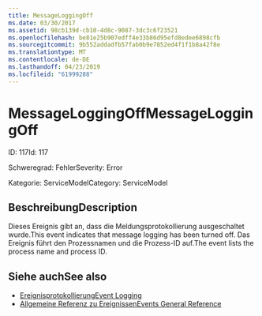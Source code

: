 ```yaml
---
title: MessageLoggingOff
ms.date: 03/30/2017
ms.assetid: 98cb139d-cb10-4d8c-9087-3dc3c6f23521
ms.openlocfilehash: be81e25b907edff4e33b86d95efd8edee6898cfb
ms.sourcegitcommit: 9b552addadfb57fab0b9e7852ed4f1f1b8a42f8e
ms.translationtype: MT
ms.contentlocale: de-DE
ms.lasthandoff: 04/23/2019
ms.locfileid: "61999288"
---
```

# <a name="messageloggingoff"></a><span data-ttu-id="927b3-102">MessageLoggingOff</span><span class="sxs-lookup"><span data-stu-id="927b3-102">MessageLoggingOff</span></span>
<span data-ttu-id="927b3-103">ID: 117</span><span class="sxs-lookup"><span data-stu-id="927b3-103">Id: 117</span></span>  
  
 <span data-ttu-id="927b3-104">Schweregrad: Fehler</span><span class="sxs-lookup"><span data-stu-id="927b3-104">Severity: Error</span></span>  
  
 <span data-ttu-id="927b3-105">Kategorie: ServiceModel</span><span class="sxs-lookup"><span data-stu-id="927b3-105">Category: ServiceModel</span></span>  
  
## <a name="description"></a><span data-ttu-id="927b3-106">Beschreibung</span><span class="sxs-lookup"><span data-stu-id="927b3-106">Description</span></span>  
 <span data-ttu-id="927b3-107">Dieses Ereignis gibt an, dass die Meldungsprotokollierung ausgeschaltet wurde.</span><span class="sxs-lookup"><span data-stu-id="927b3-107">This event indicates that message logging has been turned off.</span></span> <span data-ttu-id="927b3-108">Das Ereignis führt den Prozessnamen und die Prozess-ID auf.</span><span class="sxs-lookup"><span data-stu-id="927b3-108">The event lists the process name and process ID.</span></span>  
  
## <a name="see-also"></a><span data-ttu-id="927b3-109">Siehe auch</span><span class="sxs-lookup"><span data-stu-id="927b3-109">See also</span></span>

- [<span data-ttu-id="927b3-110">Ereignisprotokollierung</span><span class="sxs-lookup"><span data-stu-id="927b3-110">Event Logging</span></span>](../../../../../docs/framework/wcf/diagnostics/event-logging/index.md)
- [<span data-ttu-id="927b3-111">Allgemeine Referenz zu Ereignissen</span><span class="sxs-lookup"><span data-stu-id="927b3-111">Events General Reference</span></span>](../../../../../docs/framework/wcf/diagnostics/event-logging/events-general-reference.md)
